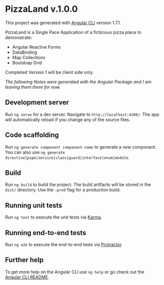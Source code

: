 # PizzaLand v.1.0.0
This project was generated with [Angular CLI](https://github.com/angular/angular-cli) version 1.7.1.

PizzaLand is a Single Pace Application of a ficticious pizza place to demonstrate:
<ul>
		<li>Angular Reactive Forms</li>
		<li>DataBinding</li>
		<li>Map Collections</li>
		<li>Bootstrap Grid</li>
		</ul>

Completed Version 1 will be client side only.

<i>The following Notes were generated with the Angular Package and I am leaving them there for now.</i>

## Development server

Run `ng serve` for a dev server. Navigate to `http://localhost:4200/`. The app will automatically reload if you change any of the source files.

## Code scaffolding

Run `ng generate component component-name` to generate a new component. You can also use `ng generate directive|pipe|service|class|guard|interface|enum|module`.

## Build

Run `ng build` to build the project. The build artifacts will be stored in the `dist/` directory. Use the `-prod` flag for a production build.

## Running unit tests

Run `ng test` to execute the unit tests via [Karma](https://karma-runner.github.io).

## Running end-to-end tests

Run `ng e2e` to execute the end-to-end tests via [Protractor](http://www.protractortest.org/).

## Further help

To get more help on the Angular CLI use `ng help` or go check out the [Angular CLI README](https://github.com/angular/angular-cli/blob/master/README.md).
